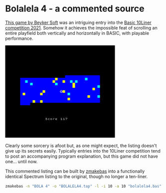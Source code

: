 # Bolalela 4 - a commented source

[This game by Beyker Soft](https://bunsen.itch.io/bolalela-4-by-beyker-soft) was an intriguing entry into the [Basic 10Liner competition 2021](https://gkanold.wixsite.com/homeputerium/results-2021).
Somehow it achieves the impossible feat of scrolling an entire playfield both vertically and horizontally in BASIC, with playable performance.

[![Bolalela 4 gameplay](images/gameplay.gif "Bolalela 4 gameplay")](https://bunsen.itch.io/bolalela-4-by-beyker-soft)

Clearly some sorcery is afoot but, as one might expect, the listing doesn't give up its secrets easily. Typically entries into the 10Liner competition tend to post an accompanying program explanation, but this game did not have one... until now.

This commented listing can be built by [zmakebas](https://github.com/ohnosec/zmakebas) into a functionally identical Spectrum listing to the original, though no longer a ten-liner.

```bash
zmakebas -n "BOLA 4" -o "BOLALELA4.tap" -l -i 10 -a 10 "bolalela4.bas"
```
